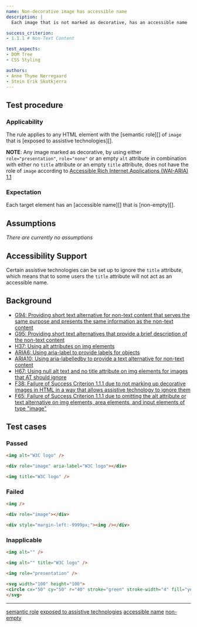```yaml
---
name: Non-decorative image has accessible name
description: |
  Each image that is not marked as decorative, has an accessible name

success_criterion:
- 1.1.1 # Non-Text Content

test_aspects:
- DOM Tree
- CSS Styling

authors:
- Anne Thyme Nørregaard
- Stein Erik Skotkjerra
---
```


## Test procedure

### Applicability

The rule applies to any HTML element with the [semantic role][] of `image` that is [exposed to assistive technologies][].

**NOTE**: Any image marked as decorative, by using either `role="presentation"`, `role="none"` or an empty `alt` attribute in combination with either no `title` attribute or an empty `title` attribute, does not have the role of `image` according to [Accessible Rich Internet Applications (WAI-ARIA) 1.1](https://www.w3.org/TR/wai-aria-1.1/)

### Expectation

Each target element has an [accessible name][] that is [non-empty][].

## Assumptions

_There are currently no assumptions_

## Accessibility Support

Certain assistive technologies can be set up to ignore the `title` attribute, which means that to some users the `title` attribute will not act as an accessible name.

## Background
- [G94: Providing short text alternative for non-text content that serves the same purpose and presents the same information as the non-text content](https://www.w3.org/TR/2016/NOTE-WCAG20-TECHS-20161007/G94)
- [G95: Providing short text alternatives that provide a brief description of the non-text content](https://www.w3.org/TR/2016/NOTE-WCAG20-TECHS-20161007/G95)
- [H37: Using alt attributes on img elements](https://www.w3.org/TR/2016/NOTE-WCAG20-TECHS-20161007/H37)
- [ARIA6: Using aria-label to provide labels for objects](https://www.w3.org/TR/2016/NOTE-WCAG20-TECHS-20161007/ARIA6)
- [ARIA10: Using aria-labelledby to provide a text alternative for non-text content](https://www.w3.org/TR/2016/NOTE-WCAG20-TECHS-20161007/ARIA10)
- [H67: Using null alt text and no title attribute on img elements for images that AT should ignore](https://www.w3.org/TR/2016/NOTE-WCAG20-TECHS-20161007/H67)
- [F38: Failure of Success Criterion 1.1.1 due to not marking up decorative images in HTML in a way that allows assistive technology to ignore them](https://www.w3.org/TR/2016/NOTE-WCAG20-TECHS-20161007/F38) 
- [F65: Failure of Success Criterion 1.1.1 due to omitting the alt attribute or text alternative on img elements, area elements, and input elements of type "image"](https://www.w3.org/TR/2016/NOTE-WCAG20-TECHS-20161007/F65)

## Test cases

### Passed

```html
<img alt="W3C logo" />
```

```html
<div role="image" aria-label="W3C logo"></div>
```

```html
<img title="W3C logo" />
```

### Failed
```html
<img />
```

```html
<div role="image"></div>
```

```html
<div style="margin-left:-9999px;"><img /></div>
```

### Inapplicable

```html
<img alt="" />
```

```html
<img alt="" title="W3C logo" />
```

```html
<img role="presentation" />
```

```html
<svg width="100" height="100">
<circle cx="50" cy="50" r="40" stroke="green" stroke-width="4" fill="yellow" />
</svg>
```

------
[semantic role]()
[exposed to assistive technologies]()
[accessible name]()
[non-empty]()
